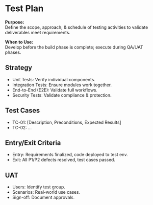 # Test Plan

**Purpose:**  
Define the scope, approach, & schedule of testing activities to validate deliverables meet requirements.

**When to Use:**  
Develop before the build phase is complete; execute during QA/UAT phases.

## Strategy
- Unit Tests: Verify individual components.
- Integration Tests: Ensure modules work together.
- End-to-End (E2E): Validate full workflows.
- Security Tests: Validate compliance & protection.

## Test Cases
- TC-01: [Description, Preconditions, Expected Results]
- TC-02: ...

## Entry/Exit Criteria
- Entry: Requirements finalized, code deployed to test env.
- Exit: All P1/P2 defects resolved, test cases passed.

## UAT
- Users: Identify test group.
- Scenarios: Real-world use cases.
- Sign-off: Document approvals.
